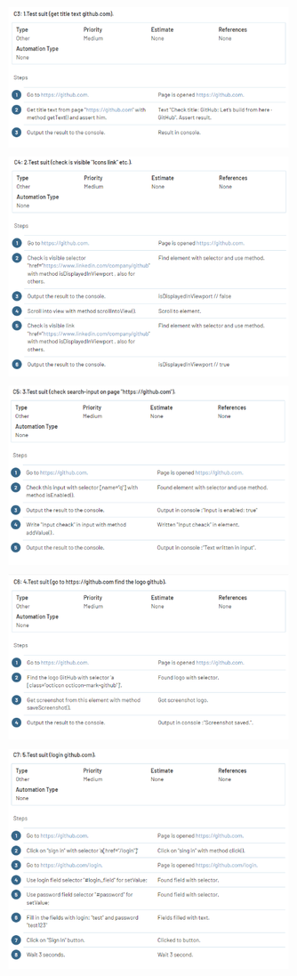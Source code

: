 <p><strong><img src="1.png" > </strong></p> 
<p><strong><img src="2.png" > </strong></p>   
<p><strong><img src="3.png" > </strong></p> 
<p><strong><img src="4.png" > </strong></p> 
<p><strong><img src="5.png" > </strong></p> 
